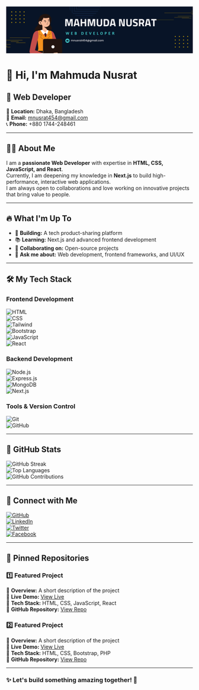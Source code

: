 ![Banner](https://raw.githubusercontent.com/mahmudanusrat/mahmudanusrat/main/banner.png)

# 👋 Hi, I'm Mahmuda Nusrat  

## 🚀 Web Developer 

📍 **Location:** Dhaka, Bangladesh  
📧 **Email:** mnusrat454@gmail.com  
📞 **Phone:** +880 1744-248461  

---

## 👩‍💻 About Me  

I am a **passionate Web Developer** with expertise in **HTML, CSS, JavaScript, and React**.  
Currently, I am deepening my knowledge in **Next.js** to build high-performance, interactive web applications.  
I am always open to collaborations and love working on innovative projects that bring value to people.  

---

## 🔥 What I'm Up To  

- 🚀 **Building:** A tech product-sharing platform  
- 📚 **Learning:** Next.js and advanced frontend development  
- 🤝 **Collaborating on:** Open-source projects  
- 💬 **Ask me about:** Web development, frontend frameworks, and UI/UX  

---

## 🛠️ My Tech Stack  

### **Frontend Development**  
![HTML](https://img.shields.io/badge/-HTML-E34F26?style=flat&logo=html5&logoColor=white)  
![CSS](https://img.shields.io/badge/-CSS-1572B6?style=flat&logo=css3&logoColor=white)  
![Tailwind](https://img.shields.io/badge/-Tailwind-06B6D4?style=flat&logo=tailwindcss&logoColor=white)  
![Bootstrap](https://img.shields.io/badge/-Bootstrap-563D7C?style=flat&logo=bootstrap&logoColor=white)  
![JavaScript](https://img.shields.io/badge/-JavaScript-F7DF1E?style=flat&logo=javascript&logoColor=black)  
![React](https://img.shields.io/badge/-React-61DAFB?style=flat&logo=react&logoColor=black)  

### **Backend Development**  
![Node.js](https://img.shields.io/badge/-Node.js-339933?style=flat&logo=node.js&logoColor=white)  
![Express.js](https://img.shields.io/badge/-Express.js-000000?style=flat&logo=express&logoColor=white)  
![MongoDB](https://img.shields.io/badge/-MongoDB-47A248?style=flat&logo=mongodb&logoColor=white)  
![Next.js](https://img.shields.io/badge/-Next.js-000000?style=flat&logo=next.js&logoColor=white)  

### **Tools & Version Control**  
![Git](https://img.shields.io/badge/-Git-F05032?style=flat&logo=git&logoColor=white)  
![GitHub](https://img.shields.io/badge/-GitHub-181717?style=flat&logo=github&logoColor=white)  

---

## 💊 GitHub Stats  

![GitHub Streak](https://github-readme-streak-stats.herokuapp.com/?user=mahmudanusrat&theme=dark)  
![Top Languages](https://github-readme-stats.vercel.app/api/top-langs/?username=mahmudanusrat&layout=compact&theme=dark)  
![GitHub Contributions](https://github-readme-stats.vercel.app/api?username=mahmudanusrat&show_icons=true&theme=dark)  

---

## 🔗 Connect with Me  

[![GitHub](https://img.shields.io/badge/-GitHub-181717?style=flat&logo=github&logoColor=white)](https://github.com/mahmudanusrat)  
[![LinkedIn](https://img.shields.io/badge/-LinkedIn-0A66C2?style=flat&logo=linkedin&logoColor=white)](https://www.linkedin.com/in/mahmudanusrat)  
[![Twitter](https://img.shields.io/badge/-Twitter-1DA1F2?style=flat&logo=twitter&logoColor=white)](https://twitter.com/MahmudaNusrat)  
[![Facebook](https://img.shields.io/badge/-Facebook-1877F2?style=flat&logo=facebook&logoColor=white)](https://www.facebook.com/mahmuda.nusraat1)  

---

## 📌 Pinned Repositories  

### **1️⃣ Featured Project**  
🔹 **Overview:** A short description of the project  
🔹 **Live Demo:** [View Live](#)  
🔹 **Tech Stack:** HTML, CSS, JavaScript, React  
🔹 **GitHub Repository:** [View Repo](#)  

### **2️⃣ Featured Project**  
🔹 **Overview:** A short description of the project  
🔹 **Live Demo:** [View Live](#)  
🔹 **Tech Stack:** HTML, CSS, Bootstrap, PHP  
🔹 **GitHub Repository:** [View Repo](#)  

---

### ✨ Let's build something amazing together! 🚀  
